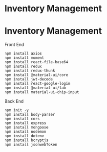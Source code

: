 # Inventory Management

# Inventory Management

Front End

```
npm install axios
npm install moment
npm install react-file-base64
npm install redux
npm install redux-thunk
npm install @material-ui/core
npm install jwt-decode
npm install react-google-login
npm install @material-ui/lab
npm install material-ui-chip-input

```

Back End

```
npm init -y
npm install body-parser
npm install cors
npm install express
npm install mongoose
npm install nodemon
npm install dotenv
npm install bcryptjs
npm install jsonwebToken


```

